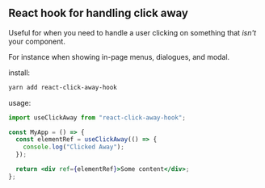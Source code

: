 ## React hook for handling click away

Useful for when you need to handle a user clicking on something that _isn't_ your component.

For instance when showing in-page menus, dialogues, and modal.

install:

```bash
yarn add react-click-away-hook
```

usage:

```jsx
import useClickAway from "react-click-away-hook";

const MyApp = () => {
  const elementRef = useClickAway(() => {
    console.log("Clicked Away");
  });

  return <div ref={elementRef}>Some content</div>;
};
```
